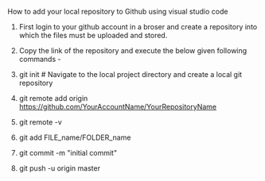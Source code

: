 How to add your local repository to Github using visual studio code

1) First login to your github account in a broser and create a repository 
    into which the files must be uploaded and stored.
2) Copy the link of the repository and execute the below given following commands -

3) git init		# Navigate to the local project directory and create a local git repository 
4) git remote add origin https://github.com/YourAccountName/YourRepositoryName	 <!--maps the remote repo link to local git repo -->
5) git remote -v					  <!-- this is to verify the link to the remote repo -->
6) git add FILE_name/FOLDER_name			<!-- adding the files or folders to be commited -->
7) git commit -m "initial commit" 			<!-- commting the files with a comment "initial commit" -->
8) git push -u origin master				<!-- pushes the commit-ed changes into the remote repo -->
